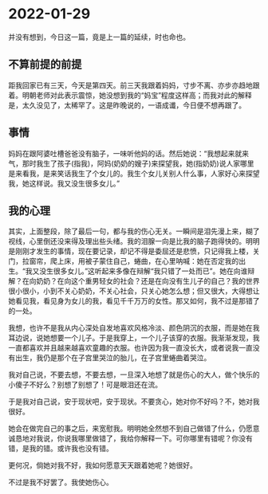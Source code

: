 # 2022-01-29

并没有想到，今日这一篇，竟是上一篇的延续，时也命也。

## 不算前提的前提

距我回家已有三天，今天是第四天。前三天我跟着妈妈，寸步不离、亦步亦趋地跟着。明朝老师对此表示震惊，她没想到我的“妈宝”程度这样高；而我对此的解释是，太久没见了，太稀罕了。这是昨晚说的，一语成谶，今日便不想再跟了。

## 事情

妈妈在跟阿婆吐槽爸爸没有脑子，一味听他妈的话。然后她说：“我想起来就来气，那时我生了孩子(指我)，阿妈(奶奶的嫂子)来探望我，她(指奶奶)说人家哪里是来看我，是来笑话我生了个女儿的。我生个女儿关别人什么事，人家好心来探望我，她这样说。我又没生很多女儿。”

## 我的心理

其实，上面整段，除了最后一句，都与我的伤心无关。一瞬间是泪先漫上来，糊了视线，心里倒还没来得及理出些头绪。我的泪腺一向是比我的脑子跑得快的。明明是刚刚才发生的事情，现在要记录，却记不得是委屈还是悲愤，只记得我上楼，关门，拉窗帘，爬上床，用被子蒙住自己，蜷曲，在心里呐喊：她在否定我的出生。“我又没生很多女儿。”这听起来多像在辩解“我只错了一处而已”。她在向谁辩解？在向奶奶？在向这个重男轻女的社会？还是在向没有生儿子的自己？我的世界很小很小，小到不关心奶奶，不关心社会，只关心她怎么想；但又很大，大得想让她看见我，看见身为女儿的我，看见千千万万的女性。那又如何，我不过是那错了的一处。

我想，也许不是我从内心深处自发地喜欢风格冷淡、颜色阴沉的衣服，而是她在我耳边说，说她想要一个儿子。于是我穿上，一个儿子该穿的衣服。我渐渐发现，我一直都喜欢并且越来越喜欢童趣的衣服。也许因为我一直没长大，或者说我一直没有出生，我仍是那个在子宫里哭泣的胎儿，在子宫里蜷曲着哭泣。

我对自己说，不要去想，不要去想，一旦深入地想了就是伤心的大人，做个快乐的小傻子不好么？别想了别想了！可是眼泪还在流。

于是我对自己说，安于现状吧，安于现状。不要贪心，她对你不好吗？不，她对我很好。

她会在做完自己的事之后，来宽慰我。明明她全然想不到自己做错了什么，仍愿意诚恳地对我说，你说我哪里做错了，我给你解释一下。可你哪里有错呢？你没有错，是我的错。或许我也没有错。

更何况，倘她对我不好，我如何愿意天天跟着她呢？她很好。

不过是我不好罢了。我使她伤心。
